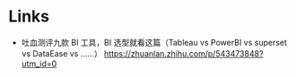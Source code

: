 # Links

- 吐血测评九款 BI 工具，BI 选型就看这篇（Tableau vs PowerBI vs superset vs DataEase vs ……） https://zhuanlan.zhihu.com/p/543473848?utm_id=0
